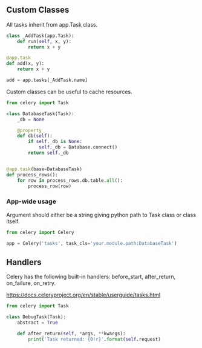 ## Custom Classes

All tasks inherit from app.Task class.

```py
class _AddTask(app.Task):
    def run(self, x, y):
        return x + y

@app.task
def add(x, y):
    return x + y

add = app.tasks[_AddTask.name]
```

Custom classes can be useful to cache resources.

```py
from celery import Task

class DatabaseTask(Task):
    _db = None

    @property
    def db(self):
        if self._db is None:
            self._db = Database.connect()
        return self._db


@app.task(base=DatabaseTask)
def process_rows():
    for row in process_rows.db.table.all():
        process_row(row)
```

### App-wide usage

Argument should either be a string giving python path to Task class or class itself.

```py
from celery import Celery

app = Celery('tasks', task_cls='your.module.path:DatabaseTask')
```

## Handlers

Celery has the following built-in handlers: before_start, after_return, on_failure, on_retry.

https://docs.celeryproject.org/en/stable/userguide/tasks.html

```py
from celery import Task

class DebugTask(Task):
    abstract = True

    def after_return(self, *args, **kwargs):
        print('Task returned: {0!r}'.format(self.request)
```
